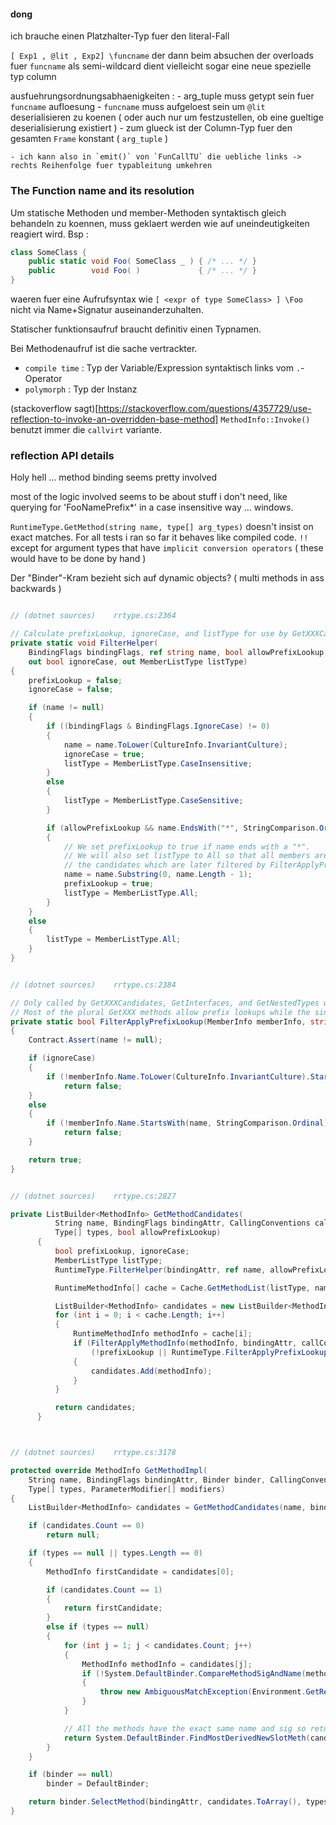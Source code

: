 #### dong 

ich brauche einen Platzhalter-Typ fuer den literal-Fall 

`[ Exp1 , @lit , Exp2] \funcname` 
der dann beim absuchen der overloads fuer `funcname` als semi-wildcard dient vielleicht sogar eine neue spezielle typ column 

ausfuehrungsordnungsabhaenigkeiten : 
    - arg_tuple muss getypt sein fuer `funcname` aufloesung 
    - `funcname` muss aufgeloest sein um `@lit` deserialisieren zu koenen ( oder auch nur um festzustellen, ob eine gueltige deserialisierung existiert ) 
    - zum glueck ist der Column-Typ fuer den gesamten `Frame` konstant ( `arg_tuple` ) 
    
    - ich kann also in `emit()` von `FunCallTU` die uebliche links -> rechts Reihenfolge fuer typableitung umkehren 

### The Function name and its resolution 

Um statische Methoden und member-Methoden syntaktisch gleich behandeln zu koennen,
muss geklaert werden wie auf uneindeutigkeiten reagiert wird. 
Bsp : 
```csharp
class SomeClass { 
    public static void Foo( SomeClass _ ) { /* ... */ } 
    public        void Foo( )             { /* ... */ } 
}

```

waeren fuer eine Aufrufsyntax wie  ` [ <expr of type SomeClass> ] \Foo ` nicht via Name+Signatur
auseinanderzuhalten.

Statischer funktionsaufruf braucht definitiv einen Typnamen.

Bei Methodenaufruf ist die sache vertrackter.
- `compile time`     : Typ der Variable/Expression syntaktisch links vom `.`-Operator 
- `polymorph`        : Typ der Instanz 

(stackoverflow sagt)[https://stackoverflow.com/questions/4357729/use-reflection-to-invoke-an-overridden-base-method]
`MethodInfo::Invoke()` benutzt immer die `callvirt` variante.


### reflection API details 

Holy hell ... method binding seems pretty involved 

most of the logic involved seems to be about stuff i don't need, like querying 
for 'FooNamePrefix*' in a case insensitive way ... windows.

`RuntimeType.GetMethod(string name, type[] arg_types)` doesn't insist on exact matches.
For all tests i ran so far it behaves like compiled code. 
`!!` except for argument types that have `implicit conversion operators` ( these would have to be done by hand ) 

Der "Binder"-Kram bezieht sich auf dynamic objects? ( multi methods in ass backwards ) 


```csharp

// (dotnet sources)    rrtype.cs:2364

// Calculate prefixLookup, ignoreCase, and listType for use by GetXXXCandidates
private static void FilterHelper(
    BindingFlags bindingFlags, ref string name, bool allowPrefixLookup, out bool prefixLookup, 
    out bool ignoreCase, out MemberListType listType)
{
    prefixLookup = false;
    ignoreCase = false;

    if (name != null)
    {
        if ((bindingFlags & BindingFlags.IgnoreCase) != 0)
        {
            name = name.ToLower(CultureInfo.InvariantCulture);
            ignoreCase = true;
            listType = MemberListType.CaseInsensitive;
        }
        else
        {
            listType = MemberListType.CaseSensitive;
        }

        if (allowPrefixLookup && name.EndsWith("*", StringComparison.Ordinal))
        {
            // We set prefixLookup to true if name ends with a "*".
            // We will also set listType to All so that all members are included in 
            // the candidates which are later filtered by FilterApplyPrefixLookup.
            name = name.Substring(0, name.Length - 1);
            prefixLookup = true;
            listType = MemberListType.All;
        }
    }
    else
    {
        listType = MemberListType.All;
    }
}


// (dotnet sources)    rrtype.cs:2384

// Only called by GetXXXCandidates, GetInterfaces, and GetNestedTypes when FilterHelper has set "prefixLookup" to true.
// Most of the plural GetXXX methods allow prefix lookups while the singular GetXXX methods mostly do not.
private static bool FilterApplyPrefixLookup(MemberInfo memberInfo, string name, bool ignoreCase)
{
    Contract.Assert(name != null);

    if (ignoreCase)
    {
        if (!memberInfo.Name.ToLower(CultureInfo.InvariantCulture).StartsWith(name, StringComparison.Ordinal))
            return false;
    }
    else
    {
        if (!memberInfo.Name.StartsWith(name, StringComparison.Ordinal))
            return false;
    }            

    return true;
}


// (dotnet sources)    rrtype.cs:2827

private ListBuilder<MethodInfo> GetMethodCandidates(
          String name, BindingFlags bindingAttr, CallingConventions callConv,
          Type[] types, bool allowPrefixLookup)
      {
          bool prefixLookup, ignoreCase;
          MemberListType listType;
          RuntimeType.FilterHelper(bindingAttr, ref name, allowPrefixLookup, out prefixLookup, out ignoreCase, out listType);

          RuntimeMethodInfo[] cache = Cache.GetMethodList(listType, name);

          ListBuilder<MethodInfo> candidates = new ListBuilder<MethodInfo>(cache.Length);
          for (int i = 0; i < cache.Length; i++)
          {
              RuntimeMethodInfo methodInfo = cache[i];
              if (FilterApplyMethodInfo(methodInfo, bindingAttr, callConv, types) &&
                  (!prefixLookup || RuntimeType.FilterApplyPrefixLookup(methodInfo, name, ignoreCase)))
              {
                  candidates.Add(methodInfo);
              }
          }

          return candidates;
      }



// (dotnet sources)    rrtype.cs:3178

protected override MethodInfo GetMethodImpl(
    String name, BindingFlags bindingAttr, Binder binder, CallingConventions callConv, 
    Type[] types, ParameterModifier[] modifiers) 
{       
    ListBuilder<MethodInfo> candidates = GetMethodCandidates(name, bindingAttr, callConv, types, false);

    if (candidates.Count == 0) 
        return null;

    if (types == null || types.Length == 0) 
    {
        MethodInfo firstCandidate = candidates[0];

        if (candidates.Count == 1)
        {
            return firstCandidate;
        }
        else if (types == null) 
        { 
            for (int j = 1; j < candidates.Count; j++)
            {
                MethodInfo methodInfo = candidates[j];
                if (!System.DefaultBinder.CompareMethodSigAndName(methodInfo, firstCandidate))
                {
                    throw new AmbiguousMatchException(Environment.GetResourceString("Arg_AmbiguousMatchException"));
                }
            }

            // All the methods have the exact same name and sig so return the most derived one.
            return System.DefaultBinder.FindMostDerivedNewSlotMeth(candidates.ToArray(), candidates.Count) as MethodInfo;
        }
    }   

    if (binder == null) 
        binder = DefaultBinder;

    return binder.SelectMethod(bindingAttr, candidates.ToArray(), types, modifiers) as MethodInfo;                  
}

```